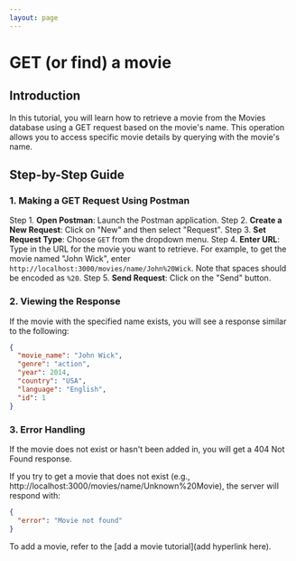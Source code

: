 ```yaml
---
layout: page
---
```


# GET (or find) a movie 

## Introduction

In this tutorial, you will learn how to retrieve a movie from the Movies database using a GET request based on the movie's name. 
This operation allows you to access specific movie details by querying with the movie's name.

## Step-by-Step Guide

### 1. Making a GET Request Using Postman

Step 1. **Open Postman**: Launch the Postman application.
Step 2. **Create a New Request**: Click on "New" and then select "Request".
Step 3. **Set Request Type**: Choose `GET` from the dropdown menu.
Step 4. **Enter URL**: Type in the URL for the movie you want to retrieve. For example, to get the movie named "John Wick", enter `http://localhost:3000/movies/name/John%20Wick`. Note that spaces should be encoded as `%20`.
Step 5. **Send Request**: Click on the "Send" button.

### 2. Viewing the Response

If the movie with the specified name exists, you will see a response similar to the following:

```json
{
  "movie_name": "John Wick",
  "genre": "action",
  "year": 2014,
  "country": "USA",
  "language": "English",
  "id": 1
}
```

### 3. Error Handling

If the movie does not exist or hasn't been added in, you will get a 404 Not Found response.

If you try to get a movie that does not exist (e.g., http://localhost:3000/movies/name/Unknown%20Movie), the server will respond with:

```json
{
  "error": "Movie not found"
}
```

To add a movie, refer to the [add a movie tutorial](add hyperlink here). 

